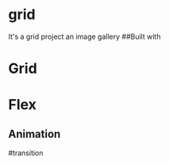 # grid
It's  a grid project an image gallery
##Built with
# Grid 
# Flex
## Animation 
#transition 

